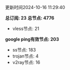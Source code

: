 更新时间2024-10-16 11:29:40

**总订阅: 23**
**总节点: 4776**
- vless节点: 21

**google ping有效节点: 203**
- ss节点: 183
- trojan节点: 4
- v2ray节点: 16
